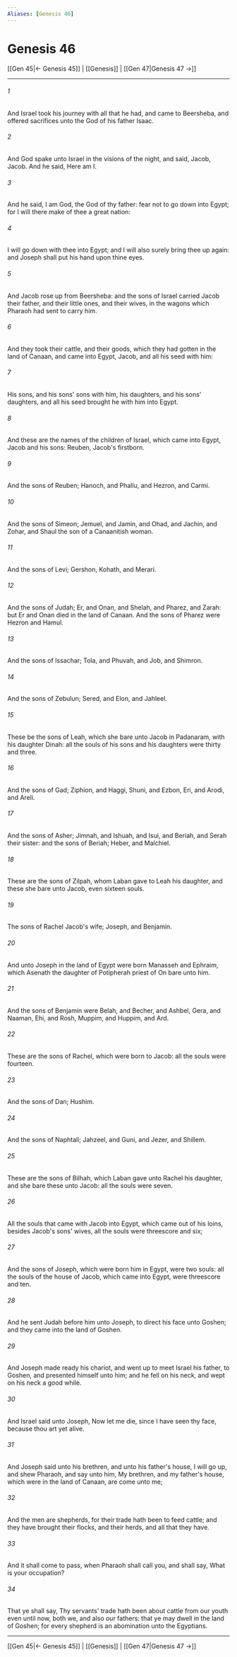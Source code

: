 ```yaml
---
Aliases: [Genesis 46]
---
```

# Genesis 46

[[Gen 45|← Genesis 45]] | [[Genesis]] | [[Gen 47|Genesis 47 →]]
***



###### 1 
And Israel took his journey with all that he had, and came to Beersheba, and offered sacrifices unto the God of his father Isaac. 

###### 2 
And God spake unto Israel in the visions of the night, and said, Jacob, Jacob. And he said, Here am I. 

###### 3 
And he said, I am God, the God of thy father: fear not to go down into Egypt; for I will there make of thee a great nation: 

###### 4 
I will go down with thee into Egypt; and I will also surely bring thee up again: and Joseph shall put his hand upon thine eyes. 

###### 5 
And Jacob rose up from Beersheba: and the sons of Israel carried Jacob their father, and their little ones, and their wives, in the wagons which Pharaoh had sent to carry him. 

###### 6 
And they took their cattle, and their goods, which they had gotten in the land of Canaan, and came into Egypt, Jacob, and all his seed with him: 

###### 7 
His sons, and his sons' sons with him, his daughters, and his sons' daughters, and all his seed brought he with him into Egypt. 

###### 8 
And these are the names of the children of Israel, which came into Egypt, Jacob and his sons: Reuben, Jacob's firstborn. 

###### 9 
And the sons of Reuben; Hanoch, and Phallu, and Hezron, and Carmi. 

###### 10 
And the sons of Simeon; Jemuel, and Jamin, and Ohad, and Jachin, and Zohar, and Shaul the son of a Canaanitish woman. 

###### 11 
And the sons of Levi; Gershon, Kohath, and Merari. 

###### 12 
And the sons of Judah; Er, and Onan, and Shelah, and Pharez, and Zarah: but Er and Onan died in the land of Canaan. And the sons of Pharez were Hezron and Hamul. 

###### 13 
And the sons of Issachar; Tola, and Phuvah, and Job, and Shimron. 

###### 14 
And the sons of Zebulun; Sered, and Elon, and Jahleel. 

###### 15 
These be the sons of Leah, which she bare unto Jacob in Padanaram, with his daughter Dinah: all the souls of his sons and his daughters were thirty and three. 

###### 16 
And the sons of Gad; Ziphion, and Haggi, Shuni, and Ezbon, Eri, and Arodi, and Areli. 

###### 17 
And the sons of Asher; Jimnah, and Ishuah, and Isui, and Beriah, and Serah their sister: and the sons of Beriah; Heber, and Malchiel. 

###### 18 
These are the sons of Zilpah, whom Laban gave to Leah his daughter, and these she bare unto Jacob, even sixteen souls. 

###### 19 
The sons of Rachel Jacob's wife; Joseph, and Benjamin. 

###### 20 
And unto Joseph in the land of Egypt were born Manasseh and Ephraim, which Asenath the daughter of Potipherah priest of On bare unto him. 

###### 21 
And the sons of Benjamin were Belah, and Becher, and Ashbel, Gera, and Naaman, Ehi, and Rosh, Muppim, and Huppim, and Ard. 

###### 22 
These are the sons of Rachel, which were born to Jacob: all the souls were fourteen. 

###### 23 
And the sons of Dan; Hushim. 

###### 24 
And the sons of Naphtali; Jahzeel, and Guni, and Jezer, and Shillem. 

###### 25 
These are the sons of Bilhah, which Laban gave unto Rachel his daughter, and she bare these unto Jacob: all the souls were seven. 

###### 26 
All the souls that came with Jacob into Egypt, which came out of his loins, besides Jacob's sons' wives, all the souls were threescore and six; 

###### 27 
And the sons of Joseph, which were born him in Egypt, were two souls: all the souls of the house of Jacob, which came into Egypt, were threescore and ten. 

###### 28 
And he sent Judah before him unto Joseph, to direct his face unto Goshen; and they came into the land of Goshen. 

###### 29 
And Joseph made ready his chariot, and went up to meet Israel his father, to Goshen, and presented himself unto him; and he fell on his neck, and wept on his neck a good while. 

###### 30 
And Israel said unto Joseph, Now let me die, since I have seen thy face, because thou art yet alive. 

###### 31 
And Joseph said unto his brethren, and unto his father's house, I will go up, and shew Pharaoh, and say unto him, My brethren, and my father's house, which were in the land of Canaan, are come unto me; 

###### 32 
And the men are shepherds, for their trade hath been to feed cattle; and they have brought their flocks, and their herds, and all that they have. 

###### 33 
And it shall come to pass, when Pharaoh shall call you, and shall say, What is your occupation? 

###### 34 
That ye shall say, Thy servants' trade hath been about cattle from our youth even until now, both we, and also our fathers: that ye may dwell in the land of Goshen; for every shepherd is an abomination unto the Egyptians.

***
[[Gen 45|← Genesis 45]] | [[Genesis]] | [[Gen 47|Genesis 47 →]]
